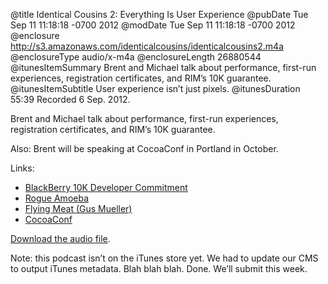 @title Identical Cousins 2: Everything Is User Experience
@pubDate Tue Sep 11 11:18:18 -0700 2012
@modDate Tue Sep 11 11:18:18 -0700 2012
@enclosure http://s3.amazonaws.com/identicalcousins/identicalcousins2.m4a
@enclosureType audio/x-m4a
@enclosureLength 26880544
@itunesItemSummary Brent and Michael talk about performance, first-run experiences, registration certificates, and RIM’s 10K guarantee.
@itunesItemSubtitle User experience isn’t just pixels.
@itunesDuration 55:39
Recorded 6 Sep. 2012.

Brent and Michael talk about performance, first-run experiences, registration certificates, and RIM’s 10K guarantee.

Also: Brent will be speaking at CocoaConf in Portland in October.

Links:

<ul>
<li><a href="https://developer.blackberry.com/builtforblackberry/commitment/">BlackBerry 10K Developer Commitment</a></li>
<li><a href="http://rogueamoeba.com/">Rogue Amoeba</a></li>
<li><a href="http://flyingmeat.com/">Flying Meat (Gus Mueller)</a></li>
<li><a href="http://cocoaconf.com/">CocoaConf</a></li>
</ul>

<a href="http://s3.amazonaws.com/identicalcousins/identicalcousins2.m4a">Download the audio file</a>.

Note: this podcast isn’t on the iTunes store yet. We had to update our CMS to output iTunes metadata. Blah blah blah. Done. We’ll submit this week.
